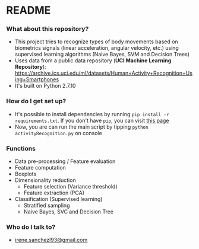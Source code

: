 # README #

### What about this repository? ###

* This project tries to recognize types of body movements based on biometrics signals (linear acceleration, angular velocity, etc.) using supervised learning algorithms (Naive Bayes, SVM and Decision Trees)
* Uses data from a public data repository (**UCI Machine Learning Repository**): <https://archive.ics.uci.edu/ml/datasets/Human+Activity+Recognition+Using+Smartphones>
* It's built on Python 2.7.10

### How do I get set up? ###

* It's possible to install dependencies by running `pip install -r requirements.txt`. If you don't have `pip`, you can visit [this page](https://pip.pypa.io/en/stable/installing/)
* Now, you are can run the main script by tipping `python activityRecognition.py` on console

### Functions

* Data pre-processing / Feature evaluation
* Feature computation
* Boxplots
* Dimensionality reduction
    * Feature selection (Variance threshold)
    * Feature extraction (PCA)
* Classification (Supervised learning)
    * Stratified sampling
    * Naive Bayes, SVC and Decision Tree

### Who do I talk to? ###

* irene.sanchezl93@gmail.com